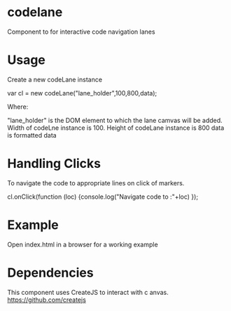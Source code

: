 # codelane
Component to for interactive code navigation lanes

# Usage
Create a new codeLane instance

var cl = new codeLane("lane_holder",100,800,data);

Where:

"lane_holder" is the DOM element to which the lane camvas will be added.
Width of codeLne instance is 100.
Height of codeLane instance is 800
data is formatted data

# Handling Clicks
To navigate the code to appropriate lines on click of markers.

cl.onClick(function (loc) {console.log("Navigate code to :"+loc) });

# Example

Open index.html in a browser for a working example

# Dependencies

This component uses CreateJS to interact with c anvas.
https://github.com/createjs

